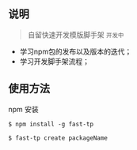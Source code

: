 ## 说明

> 自留快速开发模版脚手架 `开发中`

+ 学习npm包的发布以及版本的迭代；
+ 学习开发脚手架流程；

## 使用方法
npm 安装

```shell
$ npm install -g fast-tp
```

```shell
$ fast-tp create packageName
```